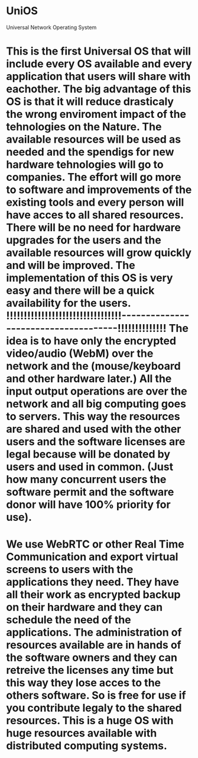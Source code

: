 # UniOS


Universal Network Operating System

This is the first Universal OS that will include every OS available and every application
that users will share with eachother. The big advantage of this OS is that it will reduce
drasticaly the wrong enviroment impact of the tehnologies on the Nature. The available 
resources will be used as needed and the spendigs for new hardware tehnologies will go 
to companies. The effort will go more to software and improvements of the existing tools
and every person will have acces to all shared resources. 
There will be no need for hardware upgrades for the users and the available resources
will grow quickly and will be improved.
The implementation of this OS is very easy and there will be a quick availability for
the users.
!!!!!!!!!!!!!!!!!!!!!!!!!!!!!!!!!-------------------------------------!!!!!!!!!!!!!!
The idea is to have only the encrypted video/audio (WebM) over the network and the 
(mouse/keyboard and other hardware later.) All the input output operations are over 
the network and all big computing goes to servers. This way the resources are shared
and used with the other users and the software licenses are legal because will be 
donated by users and used in common. (Just how many concurrent users the software 
permit and the software donor will have 100% priority for use).
======================================================================================
We use WebRTC or other Real Time Communication and export virtual screens to users 
with the applications they need. They have all their work as encrypted backup on 
their hardware and they can schedule the need of the applications. The administration
of resources available are in hands of the software owners and they can retreive the
licenses any time but this way they lose acces to the others software.
So is free for use if you contribute legaly to the shared resources. 
This is a huge OS with huge resources available with distributed computing systems.
=====================================================================================
